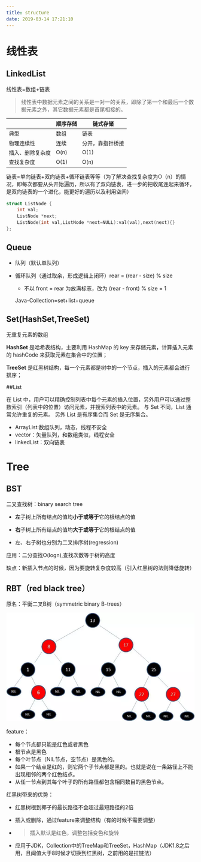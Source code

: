 ```yaml
---
title: structure
date: 2019-03-14 17:21:10
---
```

# 线性表

## LinkedList

线性表=数组+链表

>  线性表中数据元素之间的关系是一对一的关系，即除了第一个和最后一个数据元素之外，其它数据元素都是首尾相接的。

|                  | 顺序存储 | 链式存储         |
| ---------------- | -------- | ---------------- |
| 典型             | 数组     | 链表             |
| 物理连续性       | 连续     | 分开，靠指针桥接 |
| 插入、删除复杂度 | O(n)     | O(1)             |
| 查找复杂度       | O(1)     | O(n)             |

链表=单向链表+双向链表+循环链表等等（为了解决查找复杂度为O（n）的情况，即每次都要从头开始遍历，所以有了双向链表，进一步的把收尾连起来循环，是双向链表的一个进化，能更好的遍历以及利用空间）

```cpp
struct ListNode {
    int val;
    ListNode *next;
    ListNode(int val,ListNode *next=NULL):val(val),next(next){}
};
```

## Queue

- 队列（默认单队列）

- 循环队列（通过取余，形成逻辑上闭环）rear = (rear - size) % size

  - 不以 front = rear 为放满标志，改为 (rear - front) % size = 1

  Java-Collection=set+list+queue

## Set(HashSet,TreeSet)

  无重复元素的数组

**HashSet** 是哈希表结构，主要利用 HashMap 的 key 来存储元素，计算插入元素的 hashCode 来获取元素在集合中的位置；

**TreeSet** 是红黑树结构，每一个元素都是树中的一个节点，插入的元素都会进行排序；

##List

在 List 中，用户可以精确控制列表中每个元素的插入位置，另外用户可以通过整数索引（列表中的位置）访问元素，并搜索列表中的元素。 与 Set 不同，List 通常允许重复的元素。 另外 List 是有序集合而 Set 是无序集合。

- ArrayList:数组队列，动态，线程不安全
- vector：矢量队列，和数组类似，线程安全
- linkedList：双向链表

# Tree

## BST

二叉查找树：binary search tree

- **左**子树上所有结点的值均**小于或等于**它的根结点的值

- **右**子树上所有结点的值均**大于或等于**它的根结点的值

- 左、右子树也分别为二叉排序树(regression)

应用：二分查找O(logn),查找次数等于树的高度

缺点：新插入节点的时候，因为要旋转复杂度较高（引入红黑树的法则降低旋转）

## RBT（red black tree）

原名：平衡二叉B树（symmetric binary B-trees）

![](../img/rbt.png)

feature：

- 每个节点都只能是红色或者黑色
- 根节点是黑色
- 每个叶节点（NIL节点，空节点）是黑色的。
- 如果一个结点是红的，则它两个子节点都是黑的。也就是说在一条路径上不能出现相邻的两个红色结点。
- 从任一节点到其每个叶子的所有路径都包含相同数目的黑色节点。

红黑树带来的优势：

- 红黑树根到椰子的最长路径不会超过最短路径的2倍

- 插入或删除，通过feature来调整结构（有的时候不需要调整）

- > 插入默认是红色，调整包括变色和旋转

- 应用于JDK，Collection中的TreeMap和TreeSet，HashMap（JDK1.8之后用，且阈值大于8时候才切换到红黑树，之前用的是拉链法）

